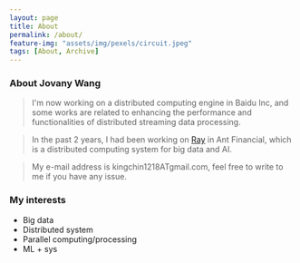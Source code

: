 ```yaml
---
layout: page
title: About
permalink: /about/
feature-img: "assets/img/pexels/circuit.jpeg"
tags: [About, Archive]
---
```



### About Jovany Wang
> I'm now working on a distributed computing engine in Baidu Inc, and some works are related to enhancing the performance and functionalities of distributed streaming data processing.

> In the past 2 years, I had been working on [Ray](https://github.com/ray-project/ray) in Ant Financial, which is a distributed computing system for big data and AI.

> My e-mail address is kingchin1218ATgmail.com, feel free to write to me if you have any issue.

### My interests
* Big data
* Distributed system
* Parallel computing/processing
* ML + sys
